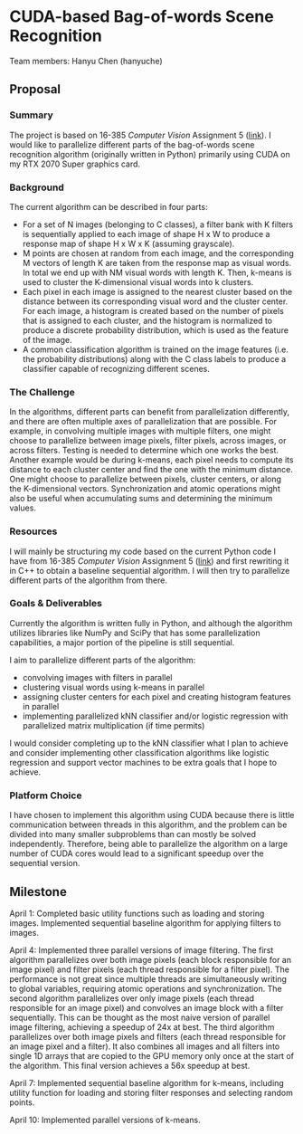 # CUDA-based Bag-of-words Scene Recognition

Team members: Hanyu Chen (hanyuche)

## Proposal

### Summary

The project is based on 16-385 _Computer Vision_ Assignment 5 ([link](http://16385.courses.cs.cmu.edu/spring2021/assignments)). I would like to parallelize different parts of the bag-of-words scene recognition algorithm (originally written in Python) primarily using CUDA on my RTX 2070 Super graphics card.

### Background

The current algorithm can be described in four parts:

- For a set of N images (belonging to C classes), a filter bank with K filters is sequentially applied to each image of shape H x W to produce a response map of shape H x W x K (assuming grayscale).
- M points are chosen at random from each image, and the corresponding M vectors of length K are taken from the response map as visual words. In total we end up with NM visual words with length K. Then, k-means is used to cluster the K-dimensional visual words into k clusters.
- Each pixel in each image is assigned to the nearest cluster based on the distance between its corresponding visual word and the cluster center. For each image, a histogram is created based on the number of pixels that is assigned to each cluster, and the histogram is normalized to produce a discrete probability distribution, which is used as the feature of the image.
- A common classification algorithm is trained on the image features (i.e. the probability distributions) along with the C class labels to produce a classifier capable of recognizing different scenes.


### The Challenge

In the algorithms, different parts can benefit from parallelization differently, and there are often multiple axes of parallelization that are possible. For example, in convolving multiple images with multiple filters, one might choose to parallelize between image pixels, filter pixels, across images, or across filters. Testing is needed to determine which one works the best. Another example would be during k-means, each pixel needs to compute its distance to each cluster center and find the one with the minimum distance. One might choose to parallelize between pixels, cluster centers, or along the K-dimensional vectors. Synchronization and atomic operations might also be useful when accumulating sums and determining the minimum values.


### Resources

I will mainly be structuring my code based on the current Python code I have from 16-385 _Computer Vision_ Assignment 5 ([link](http://16385.courses.cs.cmu.edu/spring2021/assignments)) and first rewriting it in C++ to obtain a baseline sequential algorithm. I will then try to parallelize different parts of the algorithm from there.


### Goals & Deliverables

Currently the algorithm is written fully in Python, and although the algorithm utilizes libraries like NumPy and SciPy that has some parallelization capabilities, a major portion of the pipeline is still sequential. 

I aim to parallelize different parts of the algorithm: 
- convolving images with filters in parallel
- clustering visual words using k-means in parallel
- assigning cluster centers for each pixel and creating histogram features in parallel
- implementing parallelized kNN classifier and/or logistic regression with parallelized matrix multiplication (if time permits)

I would consider completing up to the kNN classifier what I plan to achieve and consider implementing other classification algorithms like logistic regression and support vector machines to be extra goals that I hope to achieve.

### Platform Choice

I have chosen to implement this algorithm using CUDA because there is little communication between threads in this algorithm, and the problem can be divided into many smaller subproblems than can mostly be solved independently. Therefore, being able to parallelize the algorithm on a large number of CUDA cores would lead to a significant speedup over the sequential version.


## Milestone

April 1: Completed basic utility functions such as loading and storing images. Implemented sequential baseline algorithm for applying filters to images.

April 4: Implemented three parallel versions of image filtering. The first algorithm parallelizes over both image pixels (each block responsible for an image pixel) and filter pixels (each thread responsible for a filter pixel). The performance is not great since multiple threads are simultaneously writing to global variables, requiring atomic operations and synchronization. The second algorithm parallelizes over only image pixels (each thread responsible for an image pixel) and convolves an image block with a filter sequentially. This can be thought as the most naive version of parallel image filtering, achieving a speedup of 24x at best. The third algorithm parallelizes over both image pixels and filters (each thread responsible for an image pixel and a filter). It also combines all images and all filters into single 1D arrays that are copied to the GPU memory only once at the start of the algorithm. This final version achieves a 56x speedup at best.

April 7: Implemented sequential baseline algorithm for k-means, including utility function for loading and storing filter responses and selecting random points.

April 10: Implemented parallel versions of k-means.
